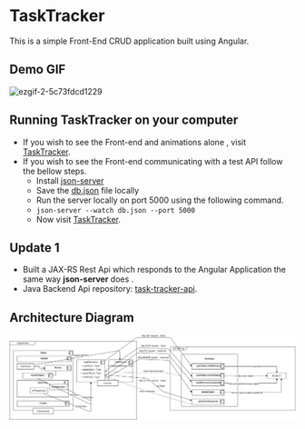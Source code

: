 # TaskTracker
This is a simple Front-End CRUD application built using Angular.

## Demo GIF
![ezgif-2-5c73fdcd1229](https://user-images.githubusercontent.com/56826029/119226384-6b671080-bb26-11eb-8d9f-114e1fe08b7c.gif)
## Running TaskTracker on your computer
* If you wish to see the Front-end and animations alone , visit [TaskTracker](https://vishal-nagarajan.github.io/TaskTracker/).
* If you wish to see the Front-end communicating with a test API follow the bellow steps.
  * Install [json-server](https://www.npmjs.com/package/json-server)
  * Save the [db.json](https://github.com/vishal-nagarajan/TaskTracker/blob/master/db.json) file locally
  * Run the server locally on port 5000 using the following command.
  * `json-server --watch db.json --port 5000`
  * Now visit [TaskTracker](https://vishal-nagarajan.github.io/TaskTracker/).
## Update 1
- Built a JAX-RS Rest Api which responds to the Angular Application the same way **json-server** does .
- Java Backend Api repository: [task-tracker-api](https://github.com/vishal-nagarajan/task-tracker-api).
## Architecture Diagram
![architecture](https://github.com/vishal-nagarajan/TaskTracker/blob/master/Architecture.png)

